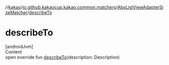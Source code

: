 //[kakao](../../../index.md)/[io.github.kakaocup.kakao.common.matchers](../index.md)/[AbsListViewAdapterSizeMatcher](index.md)/[describeTo](describe-to.md)



# describeTo  
[androidJvm]  
Content  
open override fun [describeTo](describe-to.md)(description: Description)  



